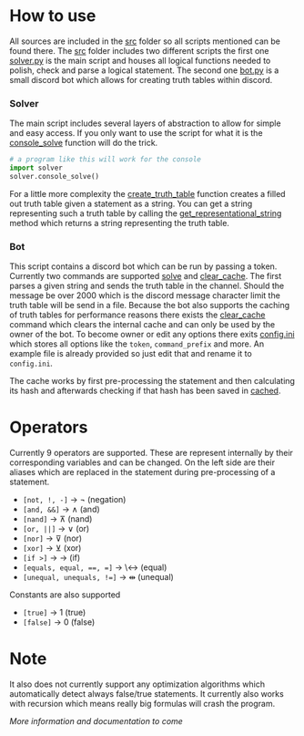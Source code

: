 # How to use
All sources are included in the [src](src) folder so all scripts mentioned can be found there. The [src](src) folder
includes two different scripts the first one [solver.py](src/solver.py) is the main script and houses all logical functions
needed to polish, check and parse a logical statement. The second one [bot.py](src/bot.py) is a small discord bot 
which allows for creating truth tables within discord.

### Solver
The main script includes several layers of abstraction to allow for simple and easy access. If you only want to use the 
script for what it is the [console_solve](src/solver.py) function will do the trick.
```python
# a program like this will work for the console
import solver
solver.console_solve()
```

For a little more complexity the [create_truth_table](src/solver.py) function creates a filled out truth table
given a statement as a string. You can get a string representing such a truth table by calling the 
[get_representational_string](src/solver.py) method which returns a string representing the truth table.

### Bot
This script contains a discord bot which can be run by passing a token. Currently two commands are supported 
[solve](src/bot.py) and [clear_cache](src/bot.py). The first parses a given string and sends the truth table in the 
channel. Should the message be over 2000 which is the discord message character limit the truth table will be send
in a file. Because the bot also supports the caching of truth tables for performance reasons there exists the
[clear_cache](src/bot.py) command which clears the internal cache and can only be used by the owner of the bot. 
To become owner or edit any options there exits [config.ini](src/config.ini.example) which stores all options like
the `token`, `command_prefix` and more. An example file is already provided so just edit that and rename it 
to `config.ini`.
  
The cache works by first pre-processing the statement and then calculating its hash and afterwards checking if that
hash has been saved in [cached](src/cached).

# Operators
Currently 9 operators are supported. These are represent internally by their corresponding variables and can be changed.
On the left side are their aliases which are replaced in the statement during pre-processing of a statement.

 - `[not, !, -]` -> ¬ (negation)
 - `[and, &&]` -> ∧ (and)
 - `[nand]` -> ⊼ (nand)
 - `[or, ||]` -> ∨ (or)
 - `[nor]` -> ⊽ (nor)
 - `[xor]` -> ⊻ (xor)
 - `[if >]` -> → (if)
 - `[equals, equal, ==, =]` -> \↔ (equal)
 - `[unequal, unequals, !=]` -> ⇹ (unequal)

Constants are also supported
 - `[true]` -> 1 (true)
 - `[false]` -> 0 (false)

# Note
It also does not currently support any optimization algorithms which automatically detect always 
false/true statements. It currently also works with recursion which means really big formulas will crash the
program.

*More information and documentation to come*

